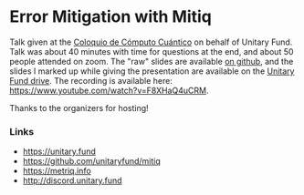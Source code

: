# Error Mitigation with Mitiq

Talk given at the [Coloquio de Cómputo Cuántico](https://proyectosrym.cic.ipn.mx/qcoloquio/) on behalf of Unitary Fund.
Talk was about 40 minutes with time for questions at the end, and about 50 people attended on zoom.
The "raw" slides are available [on github](https://raw.githubusercontent.com/natestemen/talks/main/2022-11-29-coloquio/prez.pdf), and the slides I marked up while giving the presentation are available on the [Unitary Fund drive](https://drive.google.com/file/d/17xWK-7PFWarmFnwkdGyO4ParWcwifAxq/view?usp=share_link).
The recording is available here: https://www.youtube.com/watch?v=F8XHaQ4uCRM.

Thanks to the organizers for hosting!

### Links
- https://unitary.fund
- https://github.com/unitaryfund/mitiq
- https://metriq.info
- http://discord.unitary.fund
